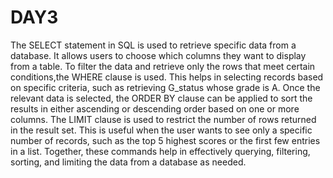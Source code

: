 # DAY3
The SELECT statement in SQL is used to retrieve specific data from a database. It allows users to choose which columns they want to display from a table.
To filter the data and retrieve only the rows that meet certain conditions,the WHERE clause is used. This helps in selecting records based on specific criteria, such as retrieving G_status whose grade is A. Once the relevant data is selected, the ORDER BY clause can be applied to sort the results in either ascending or descending order based on one or more columns.
The LIMIT clause is used to restrict the number of rows returned in the result set. This is useful when the user wants to see only a specific number of records, such as the top 5 highest scores or the first few entries in a list. Together, these commands help in effectively querying, filtering, sorting, and limiting the data from a database as needed.
